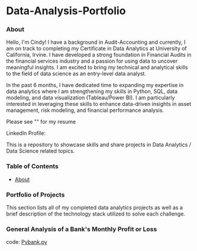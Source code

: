 # Data-Analysis-Portfolio
### About ###

Hello, I'm Cindy! I have a background in Audit-Accounting and currently, I am on track to completing my Certificate in Data Analytics at University of California, Irvine. I have developed a strong foundation in Financial Audits in the financial services industry and a passion for using data to uncover meaningful insights. I am excited to bring my technical and analytical skills to the field of data science as an entry-level data analyst.

In the past 6 months, I have dedicated time to expanding my expertise in data analytics where I am strengthening my skills in Python, SQL, data modeling, and data visualization (Tableau/Power BI). I am particularly interested in leveraging these skills to enhance data-driven insights in asset management, risk modeling, and financial performance analysis.

Please see "" for my resume

LinkedIn Profile: 

This is a repository to showcase skills and share projects in Data Analytics / Data Science related topics.

### Table of Contents ###

- [About](#About)


### Portfolio of Projects ###
This section lists all of my completed data analytics projects as well as a brief description of the technology stack utilized to solve each challenge.

### General Analysis of a Bank's Monthly Profit or Loss
code: [Pybank.py](https://github.com/cindawwgg/Python-challenge/blob/main/Pybank/PyBank_starter.py)
